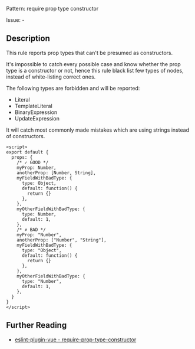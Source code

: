 Pattern: require prop type constructor

Issue: -

## Description

This rule reports prop types that can't be presumed as constructors.

It's impossible to catch every possible case and know whether the prop type is a constructor or not, hence this rule black list few types of nodes, instead of white-listing correct ones.

The following types are forbidden and will be reported:

- Literal
- TemplateLiteral
- BinaryExpression
- UpdateExpression

It will catch most commonly made mistakes which are using strings instead of constructors.

<eslint-code-block fix :rules="{'vue/require-prop-type-constructor': ['error']}">

```vue
<script>
export default {
  props: {
    /* ✓ GOOD */
    myProp: Number,
    anotherProp: [Number, String],
    myFieldWithBadType: {
      type: Object,
      default: function() {
        return {}
      },
    },
    myOtherFieldWithBadType: {
      type: Number,
      default: 1,
    },
    /* ✗ BAD */
    myProp: "Number",
    anotherProp: ["Number", "String"],
    myFieldWithBadType: {
      type: "Object",
      default: function() {
        return {}
      },
    },
    myOtherFieldWithBadType: {
      type: "Number",
      default: 1,
    },
  }
}
</script>
```

</eslint-code-block>

## Further Reading

* [eslint-plugin-vue - require-prop-type-constructor](https://eslint.vuejs.org/rules/require-prop-type-constructor.html)
